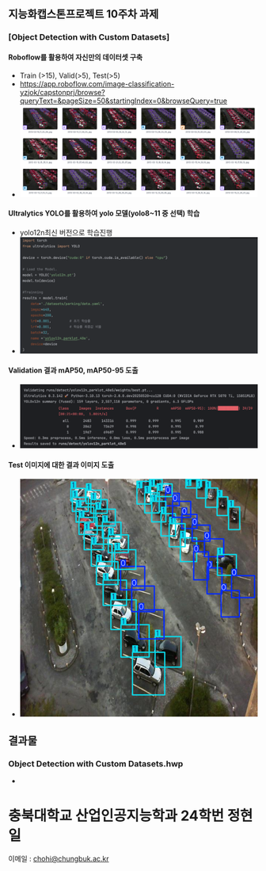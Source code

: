 
##  지능화캡스톤프로젝트 10주차 과제
### [Object Detection with Custom Datasets]
#### Roboflow를 활용하여 자신만의 데이터셋 구축
  - Train (>15), Valid(>5), Test(>5)
  - https://app.roboflow.com/image-classification-yzjok/capstonprj/browse?queryText=&pageSize=50&startingIndex=0&browseQuery=true
  - ![roboflow](roboflow.png)
#### Ultralytics YOLO를 활용하여 yolo 모델(yolo8~11 중 선택) 학습
  - yolo12n최신 버전으로 학습진행
  - ![train](yolomodel.png)
#### Validation 결과 mAP50, mAP50-95 도출
  - ![summary](mAP50.png)
#### Test 이미지에 대한 결과 이미지 도출
  - ![결과](tmpd169k9kz.PNG)


## 결과물
### Object Detection with Custom Datasets.hwp
- 

#### 
# 충북대학교 산업인공지능학과 24학번 정현일
이메일 : chohi@chungbuk.ac.kr

